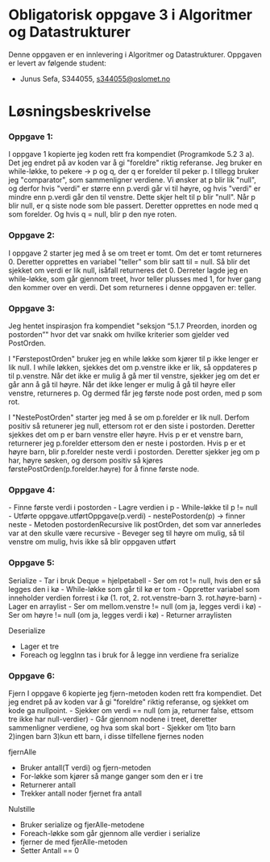 # Obligatorisk oppgave 3 i Algoritmer og Datastrukturer

Denne oppgaven er en innlevering i Algoritmer og Datastrukturer. 
Oppgaven er levert av følgende student:
* Junus Sefa, S344055, s344055@oslomet.no


# Løsningsbeskrivelse

<h3>Oppgave 1: </h3>
I oppgave 1 kopierte jeg koden rett fra kompendiet (Programkode 5.2 3 a). 
Det jeg endret på av koden var å gi "foreldre" riktig referanse.
Jeg bruker en while-løkke, to pekere -> p og q, der q er forelder til peker p. I tillegg
bruker jeg "comparator", som sammenligner verdiene. 
Vi ønsker at p blir lik "null", og derfor hvis "verdi" er større enn p.verdi går vi til høyre,
og hvis "verdi" er mindre enn p.verdi går den til venstre. Dette skjer helt til p blir "null".
Når p blir null, er q siste node som ble passert. Deretter opprettes en node med q som forelder. 
Og hvis q = null, blir p den nye roten.

<h3>Oppgave 2: </h3>
I oppgave 2 starter jeg med å se om treet er tomt. Om det er tomt returneres 0.
Deretter opprettes en variabel "teller" som blir satt til = null. Så blir det sjekket
om verdi er lik null, isåfall returneres det 0. Derreter lagde jeg en while-løkke, 
som går gjennom treet, hvor teller plusses med 1, for hver gang den kommer over en verdi.
Det som returneres i denne oppgaven er: teller.

<h3>Oppgave 3: </h3>
Jeg hentet inspirasjon fra kompendiet "seksjon “5.1.7 Preorden, inorden og postorden”"
hvor det var snakk om hvilke kriterier som gjelder ved PostOrden.

I "FørstepostOrden" bruker jeg en while løkke som kjører til p ikke lenger er lik null.
I while løkken, sjekkes det om p.venstre ikke er lik, så oppdateres p til p.venstre.
Når det ikke er mulig å gå mer til venstre, sjekker jeg om det er går ann å gå til høyre.
Når det ikke lenger er mulig å gå til høyre eller venstre, returneres p. Og dermed får jeg
første node post orden, med p som rot.

I "NestePostOrden" starter jeg med å se om p.forelder er lik null. Derfom positiv så retunerer jeg null,
ettersom rot er den siste i postorden. Deretter sjekkes det om p er barn venstre eller høyre.
Hvis p er et venstre barn, returnerer jeg p.forelder ettersom den er neste i postorden.
Hvis p er et høyre barn, blir p.forelder neste verdi i postorden. Deretter sjekker jeg om p har,
høyre søsken, og dersom positiv så kjøres førstePostOrden(p.forelder.høyre) for å finne første node.

<h3>Oppgave 4: </h3>
- Finne første verdi i postorden
- Lagre verdien i p
- While-løkke til p != null
- Utførte oppgave.utførtOppgave(p.verdi)
- nestePostorden(p) -> finner neste
- Metoden postordenRecursive lik postOrden, det som var annerledes var at den skulle være recursive
- Beveger seg til høyre om mulig, så til venstre om mulig, hvis ikke så blir oppgaven utført


<h3>Oppgave 5: </h3>
Serialize
- Tar i bruk Deque = hjelpetabell
- Ser om rot != null, hvis den er så legges den i kø
- While-løkke som går til kø er tom
- Oppretter variabel som inneholder verdien forrest i kø (1. rot, 2. rot.venstre-barn 3. rot.høyre-barn)
- Lager en arraylist
- Ser om mellom.venstre != null (om ja, legges verdi i kø)
- Ser om høyre != null (om ja, legges verdi i kø)
- Returner arraylisten

Deserialize
- Lager et tre
- Foreach og leggInn tas i bruk for å legge inn verdiene fra serialize


<h3>Oppgave 6: </h3>
Fjern
I oppgave 6 kopierte jeg fjern-metoden koden rett fra kompendiet.
Det jeg endret på av koden var å gi "foreldre" riktig referanse, og sjekket om
kode ga nullpoint. 
- Sjekker om verdi == null (om ja, returner false, ettsom tre ikke har null-verdier)
- Går gjennom nodene i treet, deretter sammenligner verdiene, og hva som skal bort
- Sjekker om 1)to barn 2)ingen barn 3)kun ett barn, i disse tilfellene fjernes noden

fjernAlle
- Bruker antall(T verdi) og fjern-metoden
- For-løkke som kjører så mange ganger som den er i tre
- Returnerer antall
- Trekker antall noder fjernet fra antall

Nulstille
- Bruker serialize og fjerAlle-metodene
- Foreach-løkke som går gjennom alle verdier i serialize
- fjerner de med fjerAlle-metoden
- Setter Antall == 0
